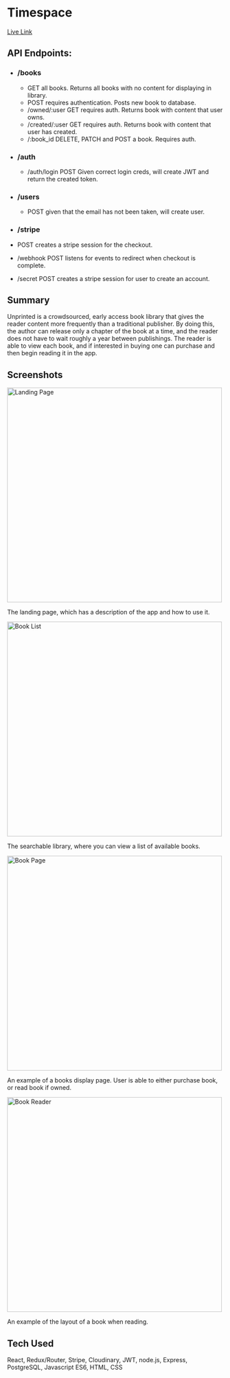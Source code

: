 # Timespace

[Live Link](https://unprinted-client.vercel.app/)

## API Endpoints:

- ### /books

  - GET all books. Returns all books with no content for displaying in library.
  - POST requires authentication. Posts new book to database.
  - /owned/:user GET requires auth. Returns book with content that user owns.
  - /created/:user GET requires auth. Returns book with content that user has created.
  - /:book_id DELETE, PATCH and POST a book. Requires auth.

- ### /auth

  - /auth/login POST Given correct login creds, will create JWT and return the created token.

- ### /users

  - POST given that the email has not been taken, will create user.

- ### /stripe
- POST creates a stripe session for the checkout.
- /webhook POST listens for events to redirect when checkout is complete.
- /secret POST creates a stripe session for user to create an account.

## Summary

Unprinted is a crowdsourced, early access book library that gives the reader content more frequently than a traditional publisher. By doing this, the author can release only a chapter of the book at a time, and the reader does not have to wait roughly a year between publishings. The reader is able to view each book, and if interested in buying one can purchase and then begin reading it in the app.

## Screenshots

<img src="https://res.cloudinary.com/unprinted/image/upload/v1594062755/screenshots/LandingPage_vuzpbp.png" alt="Landing Page" width="500"/>

The landing page, which has a description of the app and how to use it.

<img src="https://res.cloudinary.com/unprinted/image/upload/v1594062755/screenshots/BooksList_dxm4tp.png" alt="Book List" width="500"/>

The searchable library, where you can view a list of available books.

<img src="https://res.cloudinary.com/unprinted/image/upload/v1594062755/screenshots/BookDisplay_hooqgp.png" alt="Book Page" width="500"/>

An example of a books display page. User is able to either purchase book, or read book if owned.

<img src="https://res.cloudinary.com/unprinted/image/upload/v1594079152/screenshots/Book_Reader_hwbdnr.png" alt="Book Reader" width="500"/>

An example of the layout of a book when reading.

## Tech Used

React, Redux/Router, Stripe, Cloudinary, JWT, node.js, Express, PostgreSQL, Javascript ES6, HTML, CSS
